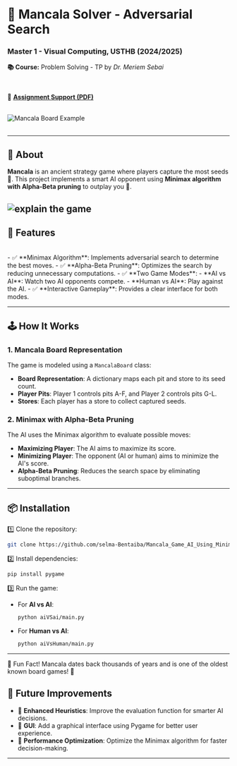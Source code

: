# **🌰 Mancala Solver - Adversarial Search**  
### **Master 1 - Visual Computing, USTHB (2024/2025)**  

**📚 Course:** Problem Solving - TP by *Dr. Meriem Sebai*  


<br>  

📄 **[Assignment Support (PDF)](./📄Mancala_game_project.pdf)**  
<br>  

![Mancala Board Example](https://i.pinimg.com/originals/e7/23/07/e72307019ac8c6bf2501877bfb28bafc.gif)  
<br>  

---

## **📌 About**  

**Mancala** is an ancient strategy game where players capture the most seeds 🌱. 
This project implements a smart AI opponent using **Minimax algorithm with Alpha-Beta pruning** to outplay you 🤯.

![explain the game](https://i.pinimg.com/736x/07/f5/66/07f56656594d41042b81aba3d432e15c.jpg)
---

## **🧩 Features**  
<br>
- ✅ **Minimax Algorithm**: Implements adversarial search to determine the best moves.  
- ✅ **Alpha-Beta Pruning**: Optimizes the search by reducing unnecessary computations.  
- ✅ **Two Game Modes**:  
  - **AI vs AI**: Watch two AI opponents compete.  
  - **Human vs AI**: Play against the AI.  
- ✅ **Interactive Gameplay**: Provides a clear interface for both modes.  

---

## **🕹️ How It Works**  
### **1. Mancala Board Representation**  
The game is modeled using a `MancalaBoard` class:  
- **Board Representation**: A dictionary maps each pit and store to its seed count.  
- **Player Pits**: Player 1 controls pits A-F, and Player 2 controls pits G-L.  
- **Stores**: Each player has a store to collect captured seeds.  

### **2. Minimax with Alpha-Beta Pruning**  
The AI uses the Minimax algorithm to evaluate possible moves:  
- **Maximizing Player**: The AI aims to maximize its score.  
- **Minimizing Player**: The opponent (AI or human) aims to minimize the AI's score.  
- **Alpha-Beta Pruning**: Reduces the search space by eliminating suboptimal branches.  

---

## **📦 Installation**  
1️⃣ Clone the repository:  
```bash  
git clone https://github.com/selma-Bentaiba/Mancala_Game_AI_Using_Minimax_and_Alpha_Beta_Pruning.git  
```  

2️⃣ Install dependencies:  
```bash  
pip install pygame  
```  

3️⃣ Run the game:  
- For **AI vs AI**:  
  ```bash  
  python aiVSai/main.py  
  ```  
- For **Human vs AI**:  
  ```bash  
  python aiVsHuman/main.py  
  ```  

---
🌟 Fun Fact!
Mancala dates back thousands of years and is one of the oldest known board games! 🎲


## **🤖 Future Improvements**  
- 🔹 **Enhanced Heuristics**: Improve the evaluation function for smarter AI decisions.  
- 🔹 **GUI**: Add a graphical interface using Pygame for better user experience.  
- 🔹 **Performance Optimization**: Optimize the Minimax algorithm for faster decision-making.  

---
